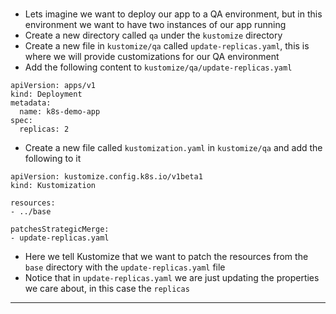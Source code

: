
### 

*   Lets imagine we want to deploy our app to a QA environment, but in this environment we want to have two instances of our app running
*   Create a new directory called `qa` under the `kustomize` directory
*   Create a new file in `kustomize/qa` called `update-replicas.yaml`, this is where we will provide customizations for our QA environment
*   Add the following content to `kustomize/qa/update-replicas.yaml`


```
apiVersion: apps/v1
kind: Deployment
metadata:
  name: k8s-demo-app
spec:
  replicas: 2

```



*   Create a new file called `kustomization.yaml` in `kustomize/qa` and add the following to it


```
apiVersion: kustomize.config.k8s.io/v1beta1
kind: Kustomization

resources:
- ../base

patchesStrategicMerge:
- update-replicas.yaml

```



*   Here we tell Kustomize that we want to patch the resources from the `base` directory with the `update-replicas.yaml` file
*   Notice that in `update-replicas.yaml` we are just updating the properties we care about, in this case the `replicas`



---
